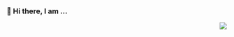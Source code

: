### 👋 Hi there, I am ...

<img align="right" src="https://github-readme-stats.vercel.app/api?username=TravisRoad&show_icons=true&theme=radical" />
